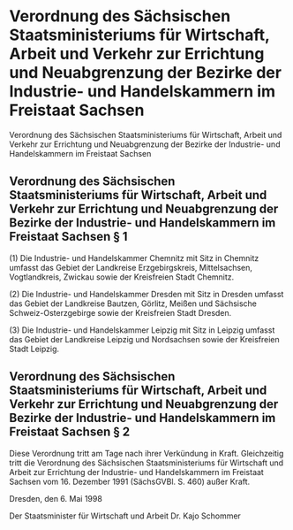 # Verordnung des Sächsischen Staatsministeriums für Wirtschaft, Arbeit und Verkehr zur Errichtung und Neuabgrenzung der Bezirke der Industrie- und Handelskammern im Freistaat Sachsen

Verordnung des Sächsischen Staatsministeriums für Wirtschaft, Arbeit und Verkehr zur Errichtung und Neuabgrenzung der Bezirke der Industrie- und Handelskammern im Freistaat Sachsen

## Verordnung des Sächsischen Staatsministeriums für Wirtschaft, Arbeit und Verkehr zur Errichtung und Neuabgrenzung der Bezirke der Industrie- und Handelskammern im Freistaat Sachsen § 1 

(1) Die Industrie- und Handelskammer Chemnitz mit Sitz in Chemnitz umfasst das Gebiet der Landkreise Erzgebirgskreis, Mittelsachsen, Vogtlandkreis, Zwickau sowie der Kreisfreien Stadt Chemnitz.

(2) Die Industrie- und Handelskammer Dresden mit Sitz in Dresden umfasst das Gebiet der Landkreise Bautzen, Görlitz, Meißen und Sächsische Schweiz-Osterzgebirge sowie der Kreisfreien Stadt Dresden.

(3) Die Industrie- und Handelskammer Leipzig mit Sitz in Leipzig umfasst das Gebiet der Landkreise Leipzig und Nordsachsen sowie der Kreisfreien Stadt Leipzig.


## Verordnung des Sächsischen Staatsministeriums für Wirtschaft, Arbeit und Verkehr zur Errichtung und Neuabgrenzung der Bezirke der Industrie- und Handelskammern im Freistaat Sachsen § 2 

Diese Verordnung tritt am Tage nach ihrer Verkündung in Kraft. Gleichzeitig tritt die Verordnung des Sächsischen Staatsministeriums für Wirtschaft und Arbeit zur Errichtung der Industrie- und Handelskammern im Freistaat Sachsen vom 16. Dezember 1991 (SächsGVBl. S. 460) außer Kraft.

Dresden, den 6. Mai 1998

Der Staatsminister für Wirtschaft und Arbeit 
           Dr. Kajo Schommer

